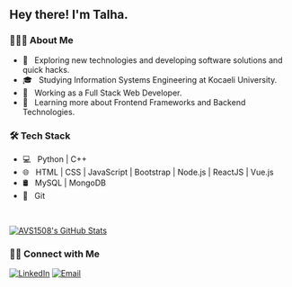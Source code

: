 <h2> Hey there! I'm Talha.</h2>

<h3> 👨🏻‍💻 About Me </h3>

- 🤔 &nbsp; Exploring new technologies and developing software solutions and quick hacks.
- 🎓 &nbsp; Studying Information Systems Engineering at Kocaeli University.
- 💼 &nbsp; Working as a Full Stack Web Developer.
- 🌱 &nbsp; Learning more about Frontend Frameworks and Backend Technologies.

<h3>🛠 Tech Stack</h3>

- 💻 &nbsp; Python | C++
- 🌐 &nbsp; HTML | CSS | JavaScript | Bootstrap | Node.js | ReactJS | Vue.js
- 🛢 &nbsp; MySQL | MongoDB
- 🔧 &nbsp; Git 

<br/>

[![AVS1508's GitHub Stats](https://github-readme-stats.vercel.app/api?username=talhaaydn&show_icons=true)](https://github.com/AVS1508)

<h3> 🤝🏻 Connect with Me </h3>

<p align="left">
  <a href="https://www.linkedin.com/in/talha-aydin/"><img alt="LinkedIn" src="https://img.shields.io/badge/LinkedIn-Talha%AYDIN-blue?style=flat-square&logo=linkedin"></a>
  <a href="mailto:talhaydn58@gmail.com"><img alt="Email" src="https://img.shields.io/badge/Email-talhaydn58@gmail.com-blue?style=flat-square&logo=gmail"></a>
</p>

